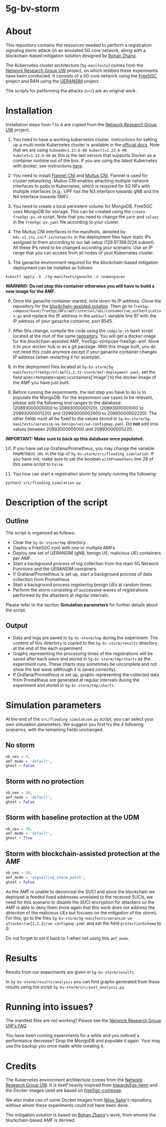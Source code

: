 # 5g-bv-storm




# About
This repository contains the resources needed to perform a registration signaling storm attack on an emulated 5G core network, along with a blockchain-based mitigation solution designed by [Bohan Zhang](https://github.com/zbh888/free5gc-compose.git).

The Kubernetes cluster architecture (`5g-manifests`) comes from the [Network Research Group UW](Nhttps://github.com/nrg-uw/5g-manifests.git) project, on which testbed these experiments have been conducted.
It consists of a 5G core network using the [Free5GC](https://github.com/free5gc/free5gc) project and RAN using the [UERANSIM](https://github.com/aligungr/UERANSIM) project.

The scripts for performing the attacks (`src`) are an original work.





# Installation
Installation steps from 1 to 4 are copied from the [Network Research Group UW](Nhttps://github.com/nrg-uw/5g-manifests.git) project.
1. You need to have a working kubernetes cluster. Instructions for setting up a multi-node Kubernetes cluster is available in the [official docs](https://kubernetes.io/docs/setup/production-environment/tools/kubeadm/install-kubeadm/). Note that we are using `kubeadm=1.23.6-00 kubectl=1.23.6-00 kubelet=1.23.6-00` as this is the last version that supports Docker as a container runtime out of the box. If you are using the latest Kubernetes with docker, see instructions [here](https://kubernetes.io/docs/setup/production-environment/container-runtimes/#docker).

2. You need to install [Flannel CNI](https://github.com/flannel-io/flannel) and [Multus CNI](https://github.com/k8snetworkplumbingwg/multus-cni). Flannel is used for cluster networking. Multus CNI enables attaching multiple network interfaces to pods in Kubernetes, which is required for 5G NFs with multiple interfaces (e.g., UPF has the N3 interface towards gNB and the N4 interface towards SMF).

3. You need to create a local persistent volume for MongoDB. Free5GC uses MongoDB for storage. This can be created using the `create-free5gc-pv.sh` script.
Note that you need to change the `path` and `values` in the `free5gc-pv.yaml` file according to your cluster.

4. The Multus CNI interfaces in the manifests, denoted by `k8s.v1.cni.cncf.io/networks` in the deployment files have static IPs assigned to them according to our lab setup (129.97.168.0/24 subnet). All these IPs need to be changed according your scenario. Use an IP range that you can access from all nodes of your Kubernetes cluster.

5. The ganache environment required for the blockchain-based mitigation deployment can be installed as follows:
```
kubectl apply -k ./5g-manifests/ganache -n <namespace>
```
**WARNING: Do not stop this container otherwise you will have to build a new image for the AMF.**

6. Once the ganache container started, note down its IP address. Clone the repository for the [blockchain-assisted solution](https://github.com/zbh888/free5gc-compose.git). Then go to `free5gc-compose/base/free5gc/NFs/amf/internal/sbi/consumer/ue_authentication.go` and replace the IP address in the `web3url` variable line 97 with the IP address of your ganache container, port 8545.

7. After this change, compile the code using the `compile.sh` bash script located at the root of the same [repository](https://github.com/zbh888/free5gc-compose.git). You will get a docker image for the blockchain-assisted AMF, free5gc-compose-free5gc-amf. Store it to your docker hub or as a git package. With this image built, you do not need this code anymore except if your ganache container changes IP address (when restarting it for example).


8. In the deployment files located at `5g-bv-storm/5g-manifests/free5gc/nf/amf{1,2,3}-storm/amf-deployment.yaml`, set the field spec>template>spec>containers['image'] to the docker image of the AMF you have just built.

9. Before running the experiments, the last step you have to do is to populate the MongoDB. For the experiment use cases to be relevant, please add the following imsi ranges to the database: 
(20893000000000 to 20893000000120), (20893000001000 to 20893000001220) and (20893000002000 to 20893000002220). The other fields must all be fixed to the values stored in `5g-bv-storm/5g-manifests/ueransim-ue-benign/ue1/ue-configmap.yaml`. Do **not** add imsi values between 20893000005000 and 20893000005220.

**IMPORTANT: Make sure to back up this database once populated.**

10.  If you have set up Grafana/Prometheus, you may change the variable ```PROMETHEUS_URL``` in the top of `5g-bv-storm/src/flooding_simulation`.
If you have not, make sure to set the boolean `withPrometheus` line 28 of this same script to `False`.

11. You now can start a registration storm by simply running the following:
```
python3 src/flooding_simulation.py
```




# Description of the script

## Outline
The script is organized as follows:
- Clear the `5g-bc-storm/tmp` directory
- Deploy a Free5GC core with one or multiple AMFs.
- Deploy one set of UERANSIM (gNB, benign UE, malicious UE) containers per AMF.
- Start a background process of log collection from the main 5G Network Functions and the UERANSIM containers.
- If Grafana/Prometheus is set up, start a background process of data collection from Prometheus.
- Start a background process registering benign UEs at random times.
- Perform the storm consisting of successive waves of registrations performed by the attackers at regular intervals.

Please refer to the section **Simulation parameters** for further details about the script.

## Output
- Data and logs are saved in `5g-bc-storm/tmp` during the experiment. The content of this directory is copied to the `5g-bc-storm/results` directory at the end of the each experiment.
- Graphs representing the processing times of the registrations will be saved after each wave and stored in `5g-bc-storm/tmp/charts` as the experiment runs. These charts may sometimes be uncomplete and not show the last wave (although it is saved correctly).
- If Grafana/Prometheus is set up, graphs representing the collected data from Prometheus are generated at regular intervals during the experiment and stored in `5g-bc-storm/tmp/charts`.




# Simulation parameters
At the end of the `src/flooding_simulation.py` script, you can select your own simulation parameters. We suggest you first try the 4 following scenarios, with the remaining fields unchanged.

## No storm
```python
nb_ues = 0,
amf_mode = 'default',
ghost = False
```

## Storm with no protection
```python
nb_ues = 30,
amf_mode = 'default',
ghost = False
```

## Storm with baseline protection at the UDM
```python
nb_ues = 30,
amf_mode = 'default',
ghost = True
```

## Storm with blockchain-assisted protection at the AMF
```python
nb_ues = 30,
amf_mode = 'signalling_storm_patch',
ghost = False
```
As the AMF is unable to deconceal the SUCI and since the blockchain we deployed is feeded fixed addresses unrelated to the received SUCIs, we need for this scenario to disable the SUCI encryption for attackers so the AMF is able to deny them (note again that this work does not address the *detection* of the malicious UEs but focuses on the *mitigation* of the storm). For this, go to the files `5g-bv-storm/5g-manifests/ueransim-ue-attacker/ue{1,2,3}/ue-configmap.yaml` and set the field `protectionScheme` to 0.
 
Do not forget to set it back to 1 when not using this `amf_mode`.





# Results
Results from our experiments are given in `5g-bv-storm/results`. 

In `5g-bv-storm/results/analysis` you can find graphs generated from these results using the script `5g-bv-storm/src/post_analysis.py`.




# Running into issues?
The manifest files are not working? Please see the [Network Research Group UW's FAQ](Fhttps://github.com/nrg-uw/5g-manifests/blob/main/FAQ.md).

You have been running experiments for a while and you noticed a performance decrease? Drop the MongoDB and populate it again. Your may use the backup you once made while creating it.


# Credits
The Kubernetes environment architecture comes from the [Network Research Group UW](https://github.com/nrg-uw/5g-manifests.git). It is itself heavily inspired from [towards5gs-helm](https://github.com/Orange-OpenSource/towards5gs-helm) and the Docker images used are based on [free5gc-compose](https://github.com/free5gc/free5gc-compose). 

We also make use of some Docker images from [Niloy Saha](https://github.com/niloysh?tab=packages)'s repository, without whom these experiments could not have been done.

The mitigation solution is based on [Bohan Zhang](https://github.com/zbh888/free5gc-compose.git)'s work, from whome the blockchain-based AMF is derived.
   